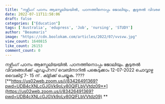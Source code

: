 ```yaml
---
title: "നഴ്സിംഗ് പഠനം ആസ്ട്രേലിയയിൽ, പഠനത്തിനൊപ്പം ജോലിയും, കൂടുതൽ വിവരങ്ങൾക്ക് വെബിനാറിൽ പങ്കെടുക്കാം"
date: 2022-07-11T11:58:06
draft: false
categories: ["Education"]
tags: ['Australia', 'edupress', 'Job', 'nursing', 'STUDY']
author: "Beaumaris"
image: "https://cdn.boolokam.com/articles/2022/07/vvsvw.jpg"
view_count: 1640815
like_count: 26153
comment_count: 0
---
```


നഴ്സിംഗ് പഠനം ആസ്ട്രേലിയയിൽ. പഠനത്തിനൊപ്പം ജോലിയും. കൂടുതൽ വിവരങ്ങൾക്ക് എഡൂപ്റസ് വെബിനാറിൽ പങ്കെടുക്കാം 12-07-2022 ചൊവ്വാഴ്ച വൈകിട്ട് 7- 15 ന് . ക്ളിക്ക് ചെയ്യുക. ???? [**https://us02web.zoom.us/j/83426491369?pwd=UDB4cXNLcGJGVk9oLy80QlFLbVVtdz09**](https://us02web.zoom.us/j/83426491369?pwd=UDB4cXNLcGJGVk9oLy80QlFLbVVtdz09) **
